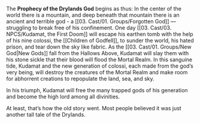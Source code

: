 The **Prophecy of the Drylands God** begins as thus: In the center of the world there is a mountain, and deep beneath that mountain there is an ancient and terrible god - a [[03. Cast/01. Groups/Forgotten God]] — struggling to break free of his confinement. One day [[03. Cast/03. NPCS/Kudamat, the First Doom]] will escape his earthen tomb with the help of his nine colossi, the [[Children of Godfell]], to sunder the world, his hated prison, and tear down the sky like fabric. As the [[03. Cast/01. Groups/New God\|New Gods]] fall from the Hallows Above, Kudamat will slay them with his stone sickle that their blood will flood the Mortal Realm. In this sanguine tide, Kudamat and the new generation of colossi, each made from the god’s very being, will destroy the creatures of the Mortal Realm and make room for abhorrent creations to repopulate the land, sea, and sky.

In his triumph, Kudamat will free the many trapped gods of his generation and become the high lord among all divinities.

At least, that’s how the old story went. Most people believed it was just another tall tale of the Drylands.
